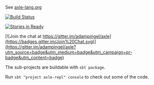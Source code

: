 See [axle-lang.org](http://axle-lang.org/)

[![Build Status](https://secure.travis-ci.org/adampingel/axle.png)](http://travis-ci.org/adampingel/axle)

[![Stories in Ready](https://badge.waffle.io/adampingel/axle.png?label=ready&title=Ready)](http://waffle.io/adampingel/axle)

[![Join the chat at https://gitter.im/adampingel/axle](https://badges.gitter.im/Join%20Chat.svg)](https://gitter.im/adampingel/axle?utm_source=badge&utm_medium=badge&utm_campaign=pr-badge&utm_content=badge)

The sub-projects are buildable with `sbt package`.

Run `sbt "project axle-repl" console` to check out some of the code.
